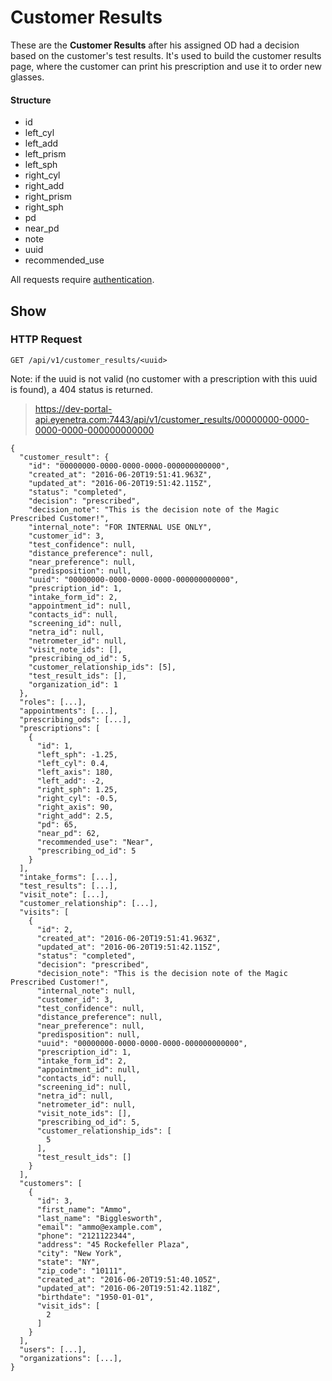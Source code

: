 # Customer Results

These are the **Customer Results** after his assigned OD had a decision based on the customer's test results. It's used to build the customer results page, where the customer can print his prescription and use it to order new glasses.

#### Structure

 * id
 * left_cyl
 * left_add
 * left_prism
 * left_sph
 * right_cyl
 * right_add
 * right_prism
 * right_sph
 * pd
 * near_pd
 * note
 * uuid
 * recommended_use

<aside class="warn">
All requests require <a href="#basic-authentication">authentication</a>.
</aside>

## Show

### HTTP Request

`GET /api/v1/customer_results/<uuid>`

Note: if the uuid is not valid (no customer with a prescription with this uuid is found), a 404 status is returned.

> https://dev-portal-api.eyenetra.com:7443/api/v1/customer_results/00000000-0000-0000-0000-000000000000

````
{
  "customer_result": {
    "id": "00000000-0000-0000-0000-000000000000",
    "created_at": "2016-06-20T19:51:41.963Z",
    "updated_at": "2016-06-20T19:51:42.115Z",
    "status": "completed",
    "decision": "prescribed",
    "decision_note": "This is the decision note of the Magic Prescribed Customer!",
    "internal_note": "FOR INTERNAL USE ONLY",
    "customer_id": 3,
    "test_confidence": null,
    "distance_preference": null,
    "near_preference": null,
    "predisposition": null,
    "uuid": "00000000-0000-0000-0000-000000000000",
    "prescription_id": 1,
    "intake_form_id": 2,
    "appointment_id": null,
    "contacts_id": null,
    "screening_id": null,
    "netra_id": null,
    "netrometer_id": null,
    "visit_note_ids": [],
    "prescribing_od_id": 5,
    "customer_relationship_ids": [5],
    "test_result_ids": [],
    "organization_id": 1
  },
  "roles": [...],
  "appointments": [...],
  "prescribing_ods": [...],
  "prescriptions": [
    {
      "id": 1,
      "left_sph": -1.25,
      "left_cyl": 0.4,
      "left_axis": 180,
      "left_add": -2,
      "right_sph": 1.25,
      "right_cyl": -0.5,
      "right_axis": 90,
      "right_add": 2.5,
      "pd": 65,
      "near_pd": 62,
      "recommended_use": "Near",
      "prescribing_od_id": 5
    }
  ],
  "intake_forms": [...],
  "test_results": [...],
  "visit_note": [...],
  "customer_relationship": [...],
  "visits": [
    {
      "id": 2,
      "created_at": "2016-06-20T19:51:41.963Z",
      "updated_at": "2016-06-20T19:51:42.115Z",
      "status": "completed",
      "decision": "prescribed",
      "decision_note": "This is the decision note of the Magic Prescribed Customer!",
      "internal_note": null,
      "customer_id": 3,
      "test_confidence": null,
      "distance_preference": null,
      "near_preference": null,
      "predisposition": null,
      "uuid": "00000000-0000-0000-0000-000000000000",
      "prescription_id": 1,
      "intake_form_id": 2,
      "appointment_id": null,
      "contacts_id": null,
      "screening_id": null,
      "netra_id": null,
      "netrometer_id": null,
      "visit_note_ids": [],
      "prescribing_od_id": 5,
      "customer_relationship_ids": [
        5
      ],
      "test_result_ids": []
    }
  ],
  "customers": [
    {
      "id": 3,
      "first_name": "Ammo",
      "last_name": "Bigglesworth",
      "email": "ammo@example.com",
      "phone": "2121122344",
      "address": "45 Rockefeller Plaza",
      "city": "New York",
      "state": "NY",
      "zip_code": "10111",
      "created_at": "2016-06-20T19:51:40.105Z",
      "updated_at": "2016-06-20T19:51:42.118Z",
      "birthdate": "1950-01-01",
      "visit_ids": [
        2
      ]
    }
  ],
  "users": [...],
  "organizations": [...],
}
````
